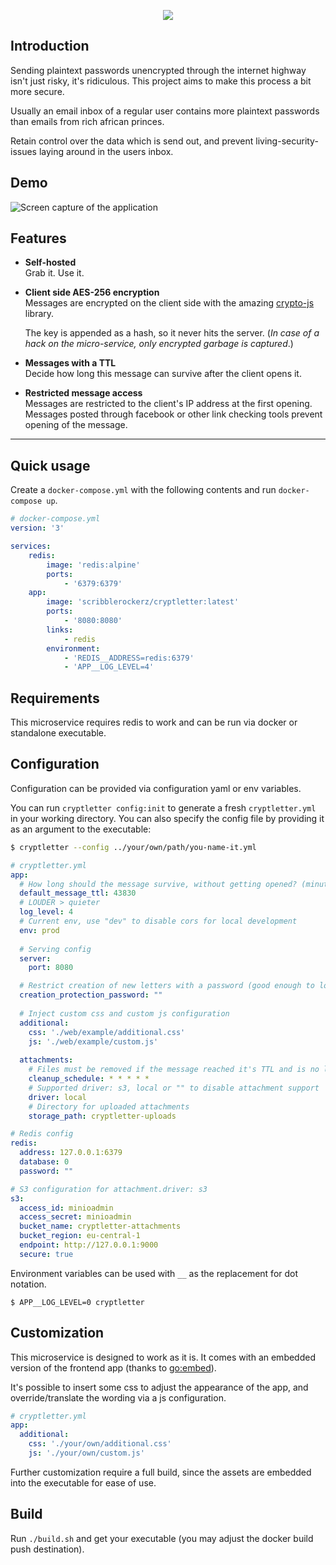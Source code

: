 <p align="center">
<img src="https://user-images.githubusercontent.com/1336156/31407710-267e2124-ae06-11e7-8a48-4e7dc3547422.png" />
<br>
</p>

## Introduction

Sending plaintext passwords unencrypted through the internet highway isn't just risky, it's ridiculous.
This project aims to make this process a bit more secure.

Usually an email inbox of a regular user contains more plaintext passwords than emails from rich african princes.

Retain control over the data which is send out, and prevent living-security-issues laying around in the users inbox.

## Demo

![Screen capture of the application](https://user-images.githubusercontent.com/1336156/32858885-31374bc8-ca4d-11e7-9b1a-b4a67769a241.gif)

## Features

- **Self-hosted**  
  Grab it. Use it.

- **Client side AES-256 encryption**  
  Messages are encrypted on the client side with the amazing [crypto-js](https://www.npmjs.com/package/crypto-js) library.

  The key is appended as a hash, so it never hits the server. (*In case of a hack on the micro-service, only encrypted garbage is captured*.)

- **Messages with a TTL**  
  Decide how long this message can survive after the client opens it.

- **Restricted message access**  
  Messages are restricted to the client's IP address at the first opening. Messages posted through facebook or other link checking tools prevent opening of the message.

---
## Quick usage

Create a `docker-compose.yml` with the following contents and run `docker-compose up`.

```yaml
# docker-compose.yml
version: '3'

services:
    redis:
        image: 'redis:alpine'
        ports:
            - '6379:6379'
    app:
        image: 'scribblerockerz/cryptletter:latest'
        ports:
            - '8080:8080'
        links:
            - redis
        environment:
            - 'REDIS__ADDRESS=redis:6379'
            - 'APP__LOG_LEVEL=4'
```

## Requirements
This microservice requires redis to work and can be run via docker or standalone executable.

## Configuration

Configuration can be provided via configuration yaml or env variables.

You can run `cryptletter config:init` to generate a fresh `cryptletter.yml` in your working directory.
You can also specify the config file by providing it as an argument to the executable:

```bash
$ cryptletter --config ../your/own/path/you-name-it.yml
```


```yml
# cryptletter.yml
app:
  # How long should the message survive, without getting opened? (minutes)
  default_message_ttl: 43830
  # LOUDER > quieter
  log_level: 4
  # Current env, use "dev" to disable cors for local development
  env: prod
  
  # Serving config
  server:
    port: 8080

  # Restrict creation of new letters with a password (good enough to lockout the public)
  creation_protection_password: ""
    
  # Inject custom css and custom js configuration
  additional:
    css: './web/example/additional.css'
    js: './web/example/custom.js'
    
  attachments:
    # Files must be removed if the message reached it's TTL and is no longer reachable 
    cleanup_schedule: * * * * *
    # Supported driver: s3, local or "" to disable attachment support
    driver: local
    # Directory for uploaded attachments
    storage_path: cryptletter-uploads

# Redis config
redis:
  address: 127.0.0.1:6379
  database: 0
  password: ""

# S3 configuration for attachment.driver: s3
s3:
  access_id: minioadmin
  access_secret: minioadmin
  bucket_name: cryptletter-attachments
  bucket_region: eu-central-1
  endpoint: http://127.0.0.1:9000
  secure: true

```

Environment variables can be used with `__` as the replacement for dot notation.

```
$ APP__LOG_LEVEL=0 cryptletter
```


## Customization

This microservice is designed to work as it is. It comes with an embedded version of the frontend app (thanks to [go:embed](https://golang.org/pkg/embed/)).

It's possible to insert some css to adjust the appearance of the app, and override/translate the wording via a js configuration.
```yml
# cryptletter.yml
app:
  additional:
    css: './your/own/additional.css'
    js: './your/own/custom.js'
```

Further customization require a full build, since the assets are embedded into the executable for ease of use.

## Build

Run `./build.sh` and get your executable (you may adjust the docker build push destination).
